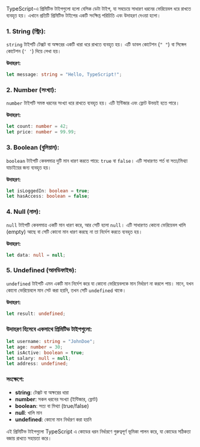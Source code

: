 TypeScript-এ প্রিমিটিভ টাইপগুলো হলো বেসিক ডেটা টাইপ, যা সবচেয়ে সাধারণ ধরনের ভেরিয়েবল ধরে রাখতে ব্যবহৃত হয়। এখানে প্রতিটি প্রিমিটিভ টাইপের একটি সংক্ষিপ্ত পরিচিতি এবং উদাহরণ দেওয়া হলো।

### **1. String (স্ট্রিং):**

`string` টাইপটি টেক্সট বা অক্ষরের একটি ধারা ধরে রাখতে ব্যবহৃত হয়। এটি ডাবল কোটেশন (`" "`) বা সিঙ্গেল কোটেশন (`' '`) দিয়ে লেখা হয়।

**উদাহরণ:**

```typescript
let message: string = "Hello, TypeScript!";
```

### **2. Number (সংখ্যা):**

`number` টাইপটি সমস্ত ধরনের সংখ্যা ধরে রাখতে ব্যবহৃত হয়। এটি ইন্টিজার এবং ফ্লোট উভয়ই হতে পারে।

**উদাহরণ:**

```typescript
let count: number = 42;
let price: number = 99.99;
```

### **3. Boolean (বুলিয়ান):**

`boolean` টাইপটি কেবলমাত্র দুটি মান ধারণ করতে পারে: `true` বা `false`। এটি সাধারণত শর্ত বা সত্য/মিথ্যা যাচাইয়ের জন্য ব্যবহৃত হয়।

**উদাহরণ:**

```typescript
let isLoggedIn: boolean = true;
let hasAccess: boolean = false;
```

### **4. Null (নাল):**

`null` টাইপটি কেবলমাত্র একটি মান ধারণ করে, আর সেটি হলো `null`। এটি সাধারণত কোনো ভেরিয়েবল খালি (empty) আছে বা সেটি কোনো মান ধারণ করছে না তা নির্দেশ করতে ব্যবহৃত হয়।

**উদাহরণ:**

```typescript
let data: null = null;
```

### **5. Undefined (আনডিফাইন্ড):**

`undefined` টাইপটি এমন একটি মান নির্দেশ করে যা কোনো ভেরিয়েবলকে মান নির্ধারণ না করলে পায়। মানে, যখন কোনো ভেরিয়েবলে মান সেট করা হয়নি, তখন সেটি `undefined` থাকে।

**উদাহরণ:**

```typescript
let result: undefined;
```

### **উদাহরণ হিসেবে একসাথে প্রিমিটিভ টাইপগুলো:**

```typescript
let username: string = "JohnDoe";
let age: number = 30;
let isActive: boolean = true;
let salary: null = null;
let address: undefined;
```

### **সংক্ষেপে:**

- **string**: টেক্সট বা অক্ষরের ধারা
- **number**: সকল ধরনের সংখ্যা (ইন্টিজার, ফ্লোট)
- **boolean**: সত্য বা মিথ্যা (true/false)
- **null**: খালি মান
- **undefined**: কোনো মান নির্ধারণ করা হয়নি

এই প্রিমিটিভ টাইপগুলো TypeScript এ কোডের ধরন নির্ধারণে গুরুত্বপূর্ণ ভূমিকা পালন করে, যা কোডের সঠিকতা বজায় রাখতে সহায়তা করে।

